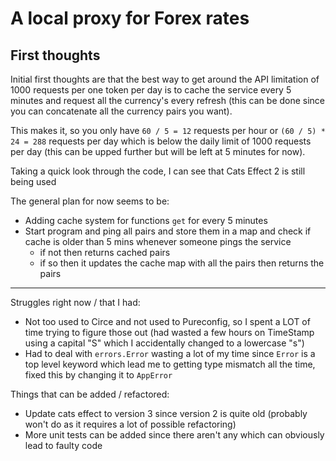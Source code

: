 # A local proxy for Forex rates

## First thoughts
Initial first thoughts are that the best way to get around the API limitation of 1000 requests per one token 
per day is to cache the service every 5 minutes and request all the currency's every refresh 
(this can be done since you can concatenate all the currency pairs you want).

This makes it, so you only have ```60 / 5 = 12``` requests per hour or ```(60 / 5) * 24 = 288``` requests per day 
which is below the daily limit of 1000 requests per day (this can be upped further but will be left at 5 minutes for now).

Taking a quick look through the code, I can see that Cats Effect 2 is still being used

The general plan for now seems to be:
- Adding cache system for functions ```get``` for every 5 minutes
- Start program and ping all pairs and store them in a map and check if cache is older than 5 mins whenever someone pings the service
  - if not then returns cached pairs
  - if so then it updates the cache map with all the pairs then returns the pairs

---

Struggles right now / that I had:
- Not too used to Circe and not used to Pureconfig, so I spent a LOT of time trying to figure those out (had wasted a few hours on TimeStamp using a capital "S" which I accidentally changed to a lowercase "s")
- Had to deal with ```errors.Error``` wasting a lot of my time since ```Error``` is a top level keyword which lead me to getting type mismatch all the time, fixed this by changing it to ```AppError```

Things that can be added / refactored:
- Update cats effect to version 3 since version 2 is quite old (probably won't do as it requires a lot of possible refactoring)
- More unit tests can be added since there aren't any which can obviously lead to faulty code